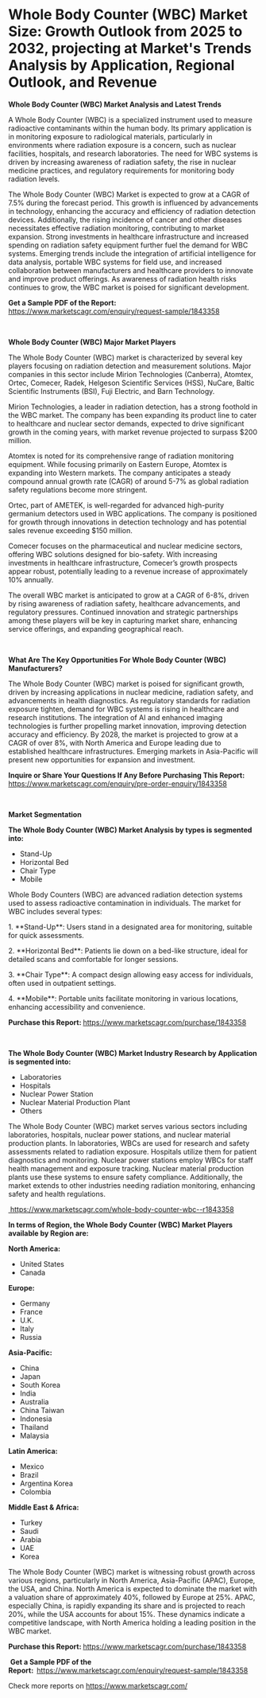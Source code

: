 <p><h1>Whole Body Counter (WBC) Market Size: Growth Outlook from 2025 to 2032, projecting at Market's Trends Analysis by Application, Regional Outlook, and Revenue</h1></p><p><strong>Whole Body Counter (WBC) Market Analysis and Latest Trends</strong></p>
<p><p>A Whole Body Counter (WBC) is a specialized instrument used to measure radioactive contaminants within the human body. Its primary application is in monitoring exposure to radiological materials, particularly in environments where radiation exposure is a concern, such as nuclear facilities, hospitals, and research laboratories. The need for WBC systems is driven by increasing awareness of radiation safety, the rise in nuclear medicine practices, and regulatory requirements for monitoring body radiation levels.</p><p>The Whole Body Counter (WBC) Market is expected to grow at a CAGR of 7.5% during the forecast period. This growth is influenced by advancements in technology, enhancing the accuracy and efficiency of radiation detection devices. Additionally, the rising incidence of cancer and other diseases necessitates effective radiation monitoring, contributing to market expansion. Strong investments in healthcare infrastructure and increased spending on radiation safety equipment further fuel the demand for WBC systems. Emerging trends include the integration of artificial intelligence for data analysis, portable WBC systems for field use, and increased collaboration between manufacturers and healthcare providers to innovate and improve product offerings. As awareness of radiation health risks continues to grow, the WBC market is poised for significant development.</p></p>
<p><strong>Get a Sample PDF of the Report:&nbsp;</strong> <a href="https://www.marketscagr.com/enquiry/request-sample/1843358?utm_campaign=2773&utm_medium=2&utm_source=Github&utm_content=ia&utm_term=28022025&utm_id=whole-body-counter-wbc">https://www.marketscagr.com/enquiry/request-sample/1843358</a></p>
<p>&nbsp;</p>
<p><strong>Whole Body Counter (WBC) Major Market Players</strong></p>
<p><p>The Whole Body Counter (WBC) market is characterized by several key players focusing on radiation detection and measurement solutions. Major companies in this sector include Mirion Technologies (Canberra), Atomtex, Ortec, Comecer, Radek, Helgeson Scientific Services (HSS), NuCare, Baltic Scientific Instruments (BSI), Fuji Electric, and Barn Technology.</p><p>Mirion Technologies, a leader in radiation detection, has a strong foothold in the WBC market. The company has been expanding its product line to cater to healthcare and nuclear sector demands, expected to drive significant growth in the coming years, with market revenue projected to surpass $200 million.</p><p>Atomtex is noted for its comprehensive range of radiation monitoring equipment. While focusing primarily on Eastern Europe, Atomtex is expanding into Western markets. The company anticipates a steady compound annual growth rate (CAGR) of around 5-7% as global radiation safety regulations become more stringent.</p><p>Ortec, part of AMETEK, is well-regarded for advanced high-purity germanium detectors used in WBC applications. The company is positioned for growth through innovations in detection technology and has potential sales revenue exceeding $150 million.</p><p>Comecer focuses on the pharmaceutical and nuclear medicine sectors, offering WBC solutions designed for bio-safety. With increasing investments in healthcare infrastructure, Comecer’s growth prospects appear robust, potentially leading to a revenue increase of approximately 10% annually.</p><p>The overall WBC market is anticipated to grow at a CAGR of 6-8%, driven by rising awareness of radiation safety, healthcare advancements, and regulatory pressures. Continued innovation and strategic partnerships among these players will be key in capturing market share, enhancing service offerings, and expanding geographical reach.</p></p>
<p>&nbsp;</p>
<p><strong>What Are The Key Opportunities For Whole Body Counter (WBC) Manufacturers?</strong></p>
<p><p>The Whole Body Counter (WBC) market is poised for significant growth, driven by increasing applications in nuclear medicine, radiation safety, and advancements in health diagnostics. As regulatory standards for radiation exposure tighten, demand for WBC systems is rising in healthcare and research institutions. The integration of AI and enhanced imaging technologies is further propelling market innovation, improving detection accuracy and efficiency. By 2028, the market is projected to grow at a CAGR of over 8%, with North America and Europe leading due to established healthcare infrastructures. Emerging markets in Asia-Pacific will present new opportunities for expansion and investment.</p></p>
<p><strong>Inquire or Share Your Questions If Any Before Purchasing This Report:</strong> <a href="https://www.marketscagr.com/enquiry/pre-order-enquiry/1843358?utm_campaign=2773&utm_medium=2&utm_source=Github&utm_content=ia&utm_term=28022025&utm_id=whole-body-counter-wbc">https://www.marketscagr.com/enquiry/pre-order-enquiry/1843358</a></p>
<p>&nbsp;</p>
<p><strong>Market Segmentation</strong></p>
<p><strong>The Whole Body Counter (WBC) Market Analysis by types is segmented into:</strong></p>
<p><ul><li>Stand-Up</li><li>Horizontal Bed</li><li>Chair Type</li><li>Mobile</li></ul></p>
<p><p>Whole Body Counters (WBC) are advanced radiation detection systems used to assess radioactive contamination in individuals. The market for WBC includes several types: </p><p>1. **Stand-Up**: Users stand in a designated area for monitoring, suitable for quick assessments.</p><p>2. **Horizontal Bed**: Patients lie down on a bed-like structure, ideal for detailed scans and comfortable for longer sessions.</p><p>3. **Chair Type**: A compact design allowing easy access for individuals, often used in outpatient settings.</p><p>4. **Mobile**: Portable units facilitate monitoring in various locations, enhancing accessibility and convenience.</p></p>
<p><strong>Purchase this Report:&nbsp;</strong><a href="https://www.marketscagr.com/purchase/1843358?utm_campaign=2773&utm_medium=2&utm_source=Github&utm_content=ia&utm_term=28022025&utm_id=whole-body-counter-wbc">https://www.marketscagr.com/purchase/1843358</a></p>
<p>&nbsp;</p>
<p><strong>The Whole Body Counter (WBC) Market Industry Research by Application is segmented into:</strong></p>
<p><ul><li>Laboratories</li><li>Hospitals</li><li>Nuclear Power Station</li><li>Nuclear Material Production Plant</li><li>Others</li></ul></p>
<p><p>The Whole Body Counter (WBC) market serves various sectors including laboratories, hospitals, nuclear power stations, and nuclear material production plants. In laboratories, WBCs are used for research and safety assessments related to radiation exposure. Hospitals utilize them for patient diagnostics and monitoring. Nuclear power stations employ WBCs for staff health management and exposure tracking. Nuclear material production plants use these systems to ensure safety compliance. Additionally, the market extends to other industries needing radiation monitoring, enhancing safety and health regulations.</p></p>
<p><a href="https://www.marketscagr.com/whole-body-counter-wbc--r1843358?utm_campaign=2773&utm_medium=2&utm_source=Github&utm_content=ia&utm_term=28022025&utm_id=whole-body-counter-wbc">&nbsp;https://www.marketscagr.com/whole-body-counter-wbc--r1843358</a></p>
<p><strong>In terms of Region, the Whole Body Counter (WBC) Market Players available by Region are:</strong></p>
<p>
    <p> <strong> North America: </strong>
        <ul>
            <li>United States</li>
            <li>Canada</li>
        </ul>
        </p> 
    <p> <strong> Europe: </strong>
        <ul>
            <li>Germany</li>
            <li>France</li>
            <li>U.K.</li>
            <li>Italy</li>
            <li>Russia</li>
        </ul>
        </p> 
    <p> <strong> Asia-Pacific: </strong>
        <ul>
            <li>China</li>
            <li>Japan</li>
            <li>South Korea</li>
            <li>India</li>
            <li>Australia</li>
            <li>China Taiwan</li>
            <li>Indonesia</li>
            <li>Thailand</li>
            <li>Malaysia</li>
        </ul>
        </p> 
    <p> <strong> Latin America: </strong>
        <ul>
            <li>Mexico</li>
            <li>Brazil</li>
            <li>Argentina Korea</li>
            <li>Colombia</li>
        </ul>
        </p> 
    <p> <strong> Middle East & Africa: </strong>
        <ul>
            <li>Turkey</li>
            <li>Saudi</li>
            <li>Arabia</li>
            <li>UAE</li>
            <li>Korea</li>
        </ul>
    </p>
    </p>
<p><p>The Whole Body Counter (WBC) market is witnessing robust growth across various regions, particularly in North America, Asia-Pacific (APAC), Europe, the USA, and China. North America is expected to dominate the market with a valuation share of approximately 40%, followed by Europe at 25%. APAC, especially China, is rapidly expanding its share and is projected to reach 20%, while the USA accounts for about 15%. These dynamics indicate a competitive landscape, with North America holding a leading position in the WBC market.</p></p>
<p><strong>Purchase this Report: </strong><a href="https://www.marketscagr.com/purchase/1843358?utm_campaign=2773&utm_medium=2&utm_source=Github&utm_content=ia&utm_term=28022025&utm_id=whole-body-counter-wbc">https://www.marketscagr.com/purchase/1843358</a></p>
<p>&nbsp;<strong>Get a Sample PDF of the Report:&nbsp;&nbsp;</strong><a href="https://www.marketscagr.com/enquiry/request-sample/1843358?utm_campaign=2773&utm_medium=2&utm_source=Github&utm_content=ia&utm_term=28022025&utm_id=whole-body-counter-wbc">https://www.marketscagr.com/enquiry/request-sample/1843358</a></p>
<p><strong></strong></p>
<p>Check more reports on <a href="https://www.marketscagr.com/?utm_campaign=2773&utm_medium=2&utm_source=Github&utm_content=ia&utm_term=28022025&utm_id=whole-body-counter-wbc">https://www.marketscagr.com/</a></p>